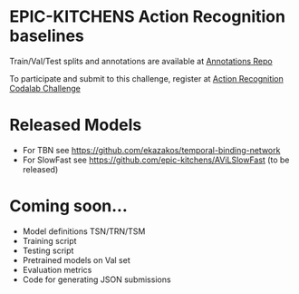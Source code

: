 # EPIC-KITCHENS Action Recognition baselines

Train/Val/Test splits and annotations are available at [Annotations Repo](https://github.com/epic-kitchens/epic-kitchens-100-annotations)

To participate and submit to this challenge, register at [Action Recognition Codalab Challenge](https://competitions.codalab.org/competitions/25923)

# Released Models


- For TBN see https://github.com/ekazakos/temporal-binding-network
- For SlowFast see https://github.com/epic-kitchens/AViLSlowFast (to be released)


# Coming soon...

- Model definitions TSN/TRN/TSM
- Training script
- Testing script
- Pretrained models on Val set
- Evaluation metrics
- Code for generating JSON submissions

